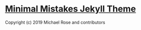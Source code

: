 # [Minimal Mistakes Jekyll Theme](https://mmistakes.github.io/minimal-mistakes/)

Copyright (c) 2019 Michael Rose and contributors

